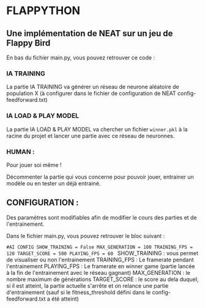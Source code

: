 # FLAPPYTHON
## Une implémentation de NEAT sur un jeu de Flappy Bird

En bas du fichier main.py, vous pouvez retrouver ce code : 

### IA TRAINING
La partie IA TRAINING va générer un réseau de neurone aléatoire de population X (à configurer dans le fichier de configuration de NEAT config-feedforward.txt)
### IA LOAD & PLAY MODEL
La partie IA LOAD & PLAY MODEL va chercher un fichier `winner.pkl` à la racine du projet et lancer une partie avec ce réseau de neuronnes. 
### HUMAN :
Pour jouer soi même !

Décommenter la partie qui vous concerne pour pouvoir jouer, entrainer un modèle ou en tester un déjà entrainé. 

## CONFIGURATION :

Des paramètres sont modifiables afin de modifier le cours des parties et de l'entrainement. 

Dans le fichier main.py, vous pouvez retrouver le bloc suivant : 

`#AI CONFIG
SHOW_TRAINING = False
MAX_GENERATION = 100
TRAINING_FPS = 120
TARGET_SCORE = 500
PLAYING_FPS = 60
`
SHOW_TRAINING : vous permet de visualiser ou non l'entrainement
TRAINING_FPS : Le framerate pendant l'entrainement
PLAYING_FPS : Le framerate en winner game (partie lancée à la fin de l'entrainement avec le réseau gagnant)
MAX_GENERATION : le nombre maximum de générations 
TARGET_SCORE : le score au dela duquel, si il est atteint, la partie actuelle s'arrête et on relance une partie d'entrainement (sauf si le fitness_threshold défini dans le config-feedforward.txt a été atteint)
